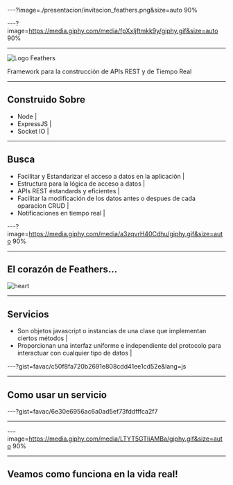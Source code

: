 ---?image=./presentacion/invitacion_feathers.png&size=auto 90%

---?image=https://media.giphy.com/media/fpXxIjftmkk9y/giphy.gif&size=auto 90%

---

![Logo Feathers](https://feathersjs.com/img/feathers-logo-wide.png)

Framework para la construcción de APIs REST y de Tiempo Real

---

## Construido Sobre

- Node      |
- ExpressJS |
- Socket IO |

---

## Busca

- Facilitar y Estandarizar el acceso a datos en la aplicación | 
- Estructura para la lógica de acceso a datos |
- APIs REST éstandards y eficientes |
- Facilitar la modificación de los datos antes o despues de cada oparacion CRUD |
- Notificaciones en tiempo real |

---?image=https://media.giphy.com/media/a3zqvrH40Cdhu/giphy.gif&size=auto 90%

--- 
## El corazón de Feathers...
![heart](https://media.giphy.com/media/bErElGdAHUmoE/giphy.gif)

---

## Servicios
- Son objetos javascript o instancias de una clase que implementan ciertos métodos |
- Proporcionan una interfaz uniforme e independiente del protocolo para interactuar con cualquier tipo de datos |

---?gist=favac/c50f8fa720b2691e808cdd41ee1cd52e&lang=js

---
## Como usar un servicio

---?gist=favac/6e30e6956ac6a0ad5ef73fddfffca2f7

---

---image=https://media.giphy.com/media/LTYT5GTIiAMBa/giphy.gif&size=auto 90%

---

## Veamos como funciona en la vida real!